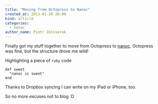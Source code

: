 ```yaml
---
title: "Moving from Octopress to Nanoc"
created_at: 2013-01-20 20:00
kind: article
categories:
  - nanoc
author_name: Piotr Zolnierek
---
```


Finally got my stuff together to move from Octopress to [nanoc](http://nanoc.stoneship.org/). Octopress was fine, but the structure drove me wild!

Highlighting a piece of `ruby` code

~~~language-ruby
def sweet
  "nanoc is sweet"
end
~~~

Thanks to Dropbox syncing I can write on my iPad or iPhone, too.

So no more excuses not to blog :D
